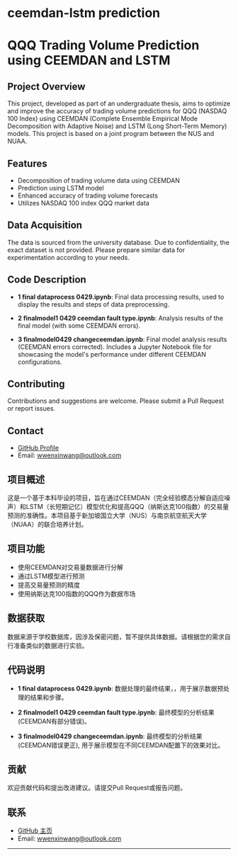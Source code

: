 # ceemdan-lstm prediction
# QQQ Trading Volume Prediction using CEEMDAN and LSTM

## Project Overview

This project, developed as part of an undergraduate thesis, aims to optimize and improve the accuracy of trading volume predictions for QQQ (NASDAQ 100 Index) using CEEMDAN (Complete Ensemble Empirical Mode Decomposition with Adaptive Noise) and LSTM (Long Short-Term Memory) models. This project is based on a joint program between the NUS and NUAA.

## Features

- Decomposition of trading volume data using CEEMDAN
- Prediction using LSTM model
- Enhanced accuracy of trading volume forecasts
- Utilizes NASDAQ 100 index QQQ market data

## Data Acquisition

The data is sourced from the university database. Due to confidentiality, the exact dataset is not provided. Please prepare similar data for experimentation according to your needs.

## Code Description

- **1 final dataprocess 0429.ipynb**: Final data processing results, used to display the results and steps of data preprocessing.

- **2 finalmodel1 0429 ceemdan fault type.ipynb**: Analysis results of the final model (with some CEEMDAN errors).

- **3 finalmodel0429 changeceemdan.ipynb**: Final model analysis results (CEEMDAN errors corrected). Includes a Jupyter Notebook file for showcasing the model's performance under different CEEMDAN configurations.


## Contributing

Contributions and suggestions are welcome. Please submit a Pull Request or report issues.

## Contact

- [GitHub Profile](https://github.com/cattwong)
- Email: wwenxinwang@outlook.com


## 项目概述

这是一个基于本科毕设的项目，旨在通过CEEMDAN（完全经验模态分解自适应噪声）和LSTM（长短期记忆）模型优化和提高QQQ（纳斯达克100指数）的交易量预测的准确性。本项目基于新加坡国立大学（NUS）与南京航空航天大学（NUAA）的联合培养计划。

## 项目功能

- 使用CEEMDAN对交易量数据进行分解
- 通过LSTM模型进行预测
- 提高交易量预测的精度
- 使用纳斯达克100指数的QQQ作为数据市场

## 数据获取

数据来源于学校数据库，因涉及保密问题，暂不提供具体数据。请根据您的需求自行准备类似的数据进行实验。


## 代码说明

- **1 final dataprocess 0429.ipynb**: 数据处理的最终结果，，用于展示数据预处理的结果和步骤。

- **2 finalmodel1 0429 ceemdan fault type.ipynb**: 最终模型的分析结果(CEEMDAN有部分错误)。

- **3 finalmodel0429 changeceemdan.ipynb**:  最终模型的分析结果(CEEMDAN错误更正), 用于展示模型在不同CEEMDAN配置下的效果对比。


## 贡献

欢迎贡献代码和提出改进建议。请提交Pull Request或报告问题。

## 联系

- [GitHub 主页](https://github.com/cattwong)
- Email: wwenxinwang@outlook.com



---


